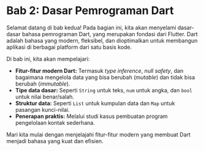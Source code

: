 # Bab 2: Dasar Pemrograman Dart

Selamat datang di bab kedua! Pada bagian ini, kita akan menyelami dasar-dasar bahasa pemrograman Dart, yang merupakan fondasi dari Flutter. Dart adalah bahasa yang modern, fleksibel, dan dioptimalkan untuk membangun aplikasi di berbagai platform dari satu basis kode.

Di bab ini, kita akan mempelajari:

*   **Fitur-fitur modern Dart:** Termasuk *type inference*, *null safety*, dan bagaimana mengelola data yang bisa berubah (*mutable*) dan tidak bisa berubah (*immutable*).
*   **Tipe data dasar:** Seperti `String` untuk teks, `num` untuk angka, dan `bool` untuk nilai benar/salah.
*   **Struktur data:** Seperti `List` untuk kumpulan data dan `Map` untuk pasangan kunci-nilai.
*   **Penerapan praktis:** Melalui studi kasus pembuatan program pengelolaan kontak sederhana.

Mari kita mulai dengan menjelajahi fitur-fitur modern yang membuat Dart menjadi bahasa yang kuat dan efisien.
